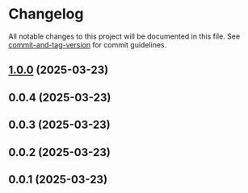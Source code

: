 # Changelog

All notable changes to this project will be documented in this file. See [commit-and-tag-version](https://github.com/absolute-version/commit-and-tag-version) for commit guidelines.

## [1.0.0](https://github.com/xymox72/platform/compare/0.0.4...1.0.0) (2025-03-23)

## 0.0.4 (2025-03-23)

## 0.0.3 (2025-03-23)

## 0.0.2 (2025-03-23)

## 0.0.1 (2025-03-23)
